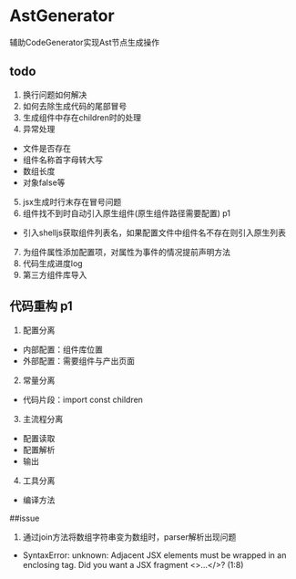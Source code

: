 # AstGenerator
辅助CodeGenerator实现Ast节点生成操作

## todo
1. 换行问题如何解决 
2. 如何去除生成代码的尾部冒号
3. 生成组件中存在children时的处理
4. 异常处理
- 文件是否存在
- 组件名称首字母转大写
- 数组长度
- 对象false等
5. jsx生成时行末存在冒号问题
6. 组件找不到时自动引入原生组件(原生组件路径需要配置)   p1
- 引入shelljs获取组件列表名，如果配置文件中组件名不存在则引入原生列表
7. 为组件属性添加配置项，对属性为事件的情况提前声明方法
8. 代码生成进度log
9. 第三方组件库导入

## 代码重构 p1
1. 配置分离
- 内部配置：组件库位置
- 外部配置：需要组件与产出页面
2. 常量分离
- 代码片段：import const children
3. 主流程分离
- 配置读取
- 配置解析
- 输出
4. 工具分离
- 编译方法

##issue
1. 通过join方法将数组字符串变为数组时，parser解析出现问题
- SyntaxError: unknown: Adjacent JSX elements must be wrapped in an enclosing tag. Did you want a JSX fragment <>...</>? (1:8)